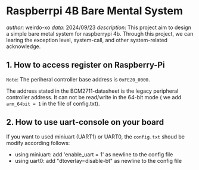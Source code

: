 # Raspberrpi 4B Bare Mental System
*author*: weirdo-xo
*data*: 2024/09/23
*description*: This project aim to design a simple bare metal system for raspberrypi 4b. Through this project, we can learing the exception level, system-call, and other system-related acknowledge.

## 1. How to access register on Raspberry-Pi
`Note`: The periheral controller base address is `0xFE20_0000`. 

The address stated in the BCM2711-datasheet is the legacy peripheral controller
address. It can not be read/write in the 64-bit mode ( we add `arm_64bit = 1` in the
file of config.txt).

## 2. How to use uart-console on your board
If you want to used miniuart (UART1) or UART0, the `config.txt` shoud be modify
according follows:
+ using miniuart: add 'enable_uart = 1' as newline to the config file
+ using uart0: add "dtoverlay=disable-bt" as newline to the config file

